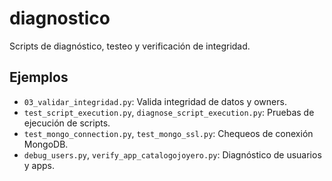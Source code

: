 # diagnostico

Scripts de diagnóstico, testeo y verificación de integridad.

## Ejemplos

- `03_validar_integridad.py`: Valida integridad de datos y owners.
- `test_script_execution.py`, `diagnose_script_execution.py`: Pruebas de ejecución de scripts.
- `test_mongo_connection.py`, `test_mongo_ssl.py`: Chequeos de conexión MongoDB.
- `debug_users.py`, `verify_app_catalogojoyero.py`: Diagnóstico de usuarios y apps.
